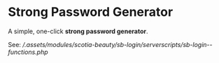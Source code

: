 # Strong Password Generator
A simple, one-click **strong password generator**.

See: _/.assets/modules/scotia-beauty/sb-login/serverscripts/sb-login--functions.php_
